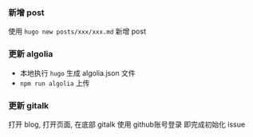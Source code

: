 ### 新增 post
使用 `hugo new posts/xxx/xxx.md` 新增 post 


### 更新 algolia
- 本地执行 `hugo` 生成 algolia.json 文件
- `npm run algolia` 上传

### 更新 gitalk
打开 blog, 打开页面, 在底部 gitalk 使用 github账号登录 即完成初始化 issue 